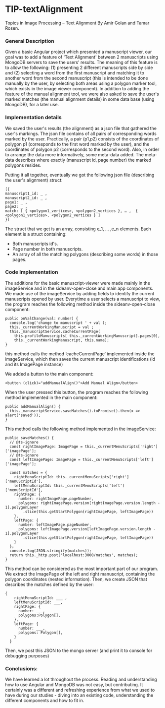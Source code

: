 # TIP-textAlignment

Topics in Image Processing – Text Alignment
By Amir Golan and Tamar Rosen.

### General Description

Given a basic Angular project which presented a manuscript viewer, our goal was to add a feature of 'Text Alignment' between 2 manuscripts using MongoDB servers to save the users' results.
The meaning of this feature is to allow the following:
(1) presenting 2 different manuscripts side by side and (2) selecting a word from the first manuscript and matching it to another word from the second manuscript (this is intended to be done manually by the user, by selecting both areas using a polygon marker tool, which exists in the image viewer component).
In addition to adding the feature of the manual alignment tool, we were also asked to save the user's marked matches (the manual alignment details) in some data base (using MongoDB), for a later use.


### Implementation details

We saved the user's results (the alignment) as a json file that gathered the user's markings. The json file contains of all pairs of corresponding words marked by the user. Practically, a pair (p1,p2) consists of the coordinates of polygon p1 (corresponds to the first word marked by the user), and the coordinates of polygon p2 (corresponds to the second word). Also, in order to arrange the data more informatively, some meta-data added. The meta-data describes where exactly (manuscript id, page number) the marked polygons resides. 

Putting it all together, eventually we got the following json file (describing the user's alignment) struct: 
```
[{
manuscript1_id: _ , 
manuscript2_id: _ , 
page1: _ , 
page2: _ ,
match: [ { <polygon1_vertices>, <polygon2_vertices }, … ,  { <polygon1_vertices>, <polygon2_vertices } ] 
}]
```

The struct that we get is an array, consisting e_1, … ,e_n elements.
Each element is a struct containing:

-	Both manuscripts id's.
-	Page number in both manuscripts.
-	An array of all the matching polygons (describing some words) in those pages.


### Code Implementation

The additions for the basic manuscript-viewer were made mainly in the imageService and in the sideanv-open-close and main app components.
We made use of the imageService by adding fields to identify the current manuscripts opened by user. Everytime a user selects a manuscript to view, the program reaches the following method inside the sideanv-open-close component:
```
public onValChange(val: number) {
  console.log('change to manuscript ' + val );
  this._currentWorkingManuscript = val ;
  this._manuscriptService.cacheCurrentPage(
    this.profileManuscripts[ this._currentWorkingManuscript].pages[0],
    this._currentWorkingManuscript, this.name);
}
```
this method calls the method ‘cacheCurrentPage’ implemented inside the imageService, which then saves the current manuscript identifications (id and its ImagePage instance)

We added a button to the main component:
```
<button (click)="addManualAlign()">Add Manual Align</button>
```

When the user pressed this button, the program reaches the following method implemented in the main component:
```
public addManualAlign() {
  this._manuscriptService.saveMatches().toPromise().then(x => alert('saved'));
}
```





This method calls the following method implemented in the imageService:
```
public saveMatches() {
  // @ts-ignore
  const rightImagePage: ImagePage = this._currentMenuScripts['right']['imagePage'];
  // @ts-ignore
  const leftImagePage: ImagePage = this._currentMenuScripts['left']['imagePage'];

  const matches = {
    rightMenuScriptId: this._currentMenuScripts['right']['menuScriptId'],
    leftMenuScriptId: this._currentMenuScripts['left']['menuScriptId'],
    rightPage: {
      number: rightImagePage.pageNumber,
      polygons: rightImagePage.version[rightImagePage.version.length - 1].polygonLayer
        .slice(this.getStartPolygon(rightImagePage, leftImagePage))
    },
    leftPage: {
      number: leftImagePage.pageNumber,
      polygons: leftImagePage.version[leftImagePage.version.length - 1].polygonLayer
        .slice(this.getStartPolygon(rightImagePage, leftImagePage))
    }
  };
  console.log(JSON.stringify(matches));
  return this._http.post('localhost:3000/matches', matches);
}
``` 
This method can be considered as the most important part of our program.
We extract the ImagePage of the left and right manuscript, containing the polygon coordinates (nested information).
Then, we create JSON that describes the matches defined by the user:
```
{
    rightMenuScriptId: ___ ,
    leftMenuScriptId: ___,
    rightPage: {
      number: ___,
      polygons:Polygon[],
    },
    leftPage: {
      number: ___,
      polygons: Polygon[],
    }
  }
```
Then, we post this JSON to the mongo server (and print it to console for debugging purposes)


### Conclusions: 

We have learned a lot throughout the process. Reading and understanding how to use Angular and MongoDB was not easy, but contributing. It certainly was a different and refreshing experience from what we used to have during our studies - diving into an existing code, understanding the different components and how to fit in.
